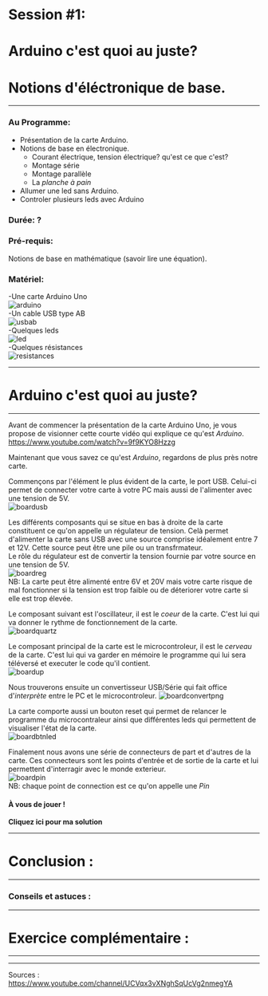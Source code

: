 
# Session #1: 
# Arduino c'est quoi au juste? 
# Notions d'éléctronique de base.
---

### Au Programme:  
- Présentation de la carte Arduino.  
- Notions de base en électronique.  
  - Courant électrique, tension électrique? qu'est ce que c'est?  
  - Montage série  
  - Montage parallèle  
  - La *planche à pain*   
- Allumer une led sans Arduino.
- Controler plusieurs leds avec Arduino

### Durée: **?**
 
### Pré-requis:  
Notions de base en mathématique (savoir lire une équation).
 
### Matériel:  
-Une carte Arduino Uno  
![arduino](https://user-images.githubusercontent.com/29465741/27254447-62f8ec7a-5388-11e7-8e5b-8612e45e7a85.png)  
-Un cable USB type AB  
![usbab](https://user-images.githubusercontent.com/29465741/27254453-8fda0314-5388-11e7-8c57-2a60cd037466.png)  
-Quelques leds  
![led](https://user-images.githubusercontent.com/29465741/27261760-dcb38202-5449-11e7-8d24-9cc7d96db89c.png)  
-Quelques résistances  
![resistances](https://user-images.githubusercontent.com/29465741/27261781-5069832c-544a-11e7-8496-076269d5d1c1.png)


 
---
# Arduino c'est quoi au juste? 
---

Avant de commencer la présentation de la carte Arduino Uno, je vous propose de visionner cette courte vidéo qui explique ce qu'est *Arduino*.  
https://www.youtube.com/watch?v=9f9KYO8Hzzg  

Maintenant que vous savez ce qu'est *Arduino*, regardons de plus près notre carte.  

Commençons par l'élément le plus évident de la carte, le port USB. Celui-ci permet de connecter votre carte à votre PC mais aussi de l'alimenter avec une tension de 5V.  
![boardusb](https://user-images.githubusercontent.com/29465741/27262158-2dc6f208-5451-11e7-82cb-acbb390f8dea.png)

Les différents composants qui se situe en bas à droite de la carte constituent ce qu'on appelle un régulateur de tension. Celà permet d'alimenter la carte sans USB avec une source comprise idéalement entre 7 et 12V. Cette source peut être une pile ou un transfrmateur.  
Le rôle du régulateur est de convertir la tension fournie par votre source en une tension de 5V.  
![boardreg](https://user-images.githubusercontent.com/29465741/27262224-80169562-5452-11e7-9bda-a0263503f7f4.png)  
NB: La carte peut être alimenté entre 6V et 20V mais votre carte risque de mal fonctionner si la tension est trop faible ou de déteriorer votre carte si elle est trop élevée.

Le composant suivant est l'oscillateur, il est le *coeur* de la carte. C'est lui qui va donner le rythme de fonctionnement de la carte.  
![boardquartz](https://user-images.githubusercontent.com/29465741/27262258-461e3d46-5453-11e7-8ec2-604555a2e53c.png)

Le composant principal de la carte est le microcontroleur, il est le *cerveau* de la carte. C'est lui qui va garder en mémoire le programme qui lui sera téléversé et executer le code qu'il contient.  
![boardup](https://user-images.githubusercontent.com/29465741/27262329-bb07f6f0-5454-11e7-9565-8f4fddb91da8.png)

Nous trouverons ensuite un convertisseur USB/Série qui fait office d'*interprète* entre le PC et le microcontroleur.
![boardconvertpng](https://user-images.githubusercontent.com/29465741/27262392-1d123cf6-5456-11e7-94e0-773202424a62.png)

La carte comporte aussi un bouton reset qui permet de relancer le programme du microcontraleur ainsi que différentes leds qui permettent de visualiser l'état de la carte.  
![boardbtnled](https://user-images.githubusercontent.com/29465741/27262454-7951cfd0-5457-11e7-88b6-af69dc617630.png)

Finalement nous avons une série de connecteurs de part et d'autres de la carte. Ces connecteurs sont les points d'entrée et de sortie de la carte et lui permettent d'interragir avec le monde exterieur.  
![boardpin](https://user-images.githubusercontent.com/29465741/27262546-01034cd2-5459-11e7-860d-63c61b69a374.png)  
NB: chaque point de connection est ce qu'on appelle une *Pin*
 
 

#### À vous de jouer !
 
**Cliquez ici pour ma solution**
 

---
# Conclusion :
---



### Conseils et astuces :



---
# Exercice complémentaire :
---


--- 
Sources :  
https://www.youtube.com/channel/UCVqx3vXNghSqUcVg2nmegYA  

 
 
